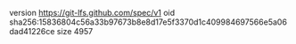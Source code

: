 version https://git-lfs.github.com/spec/v1
oid sha256:15836804c56a33b97673b8e8d17e5f3370d1c409984697566e5a06dad41226ce
size 4957
